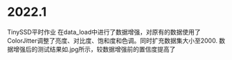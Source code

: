 # 2022.1
TinySSD平时作业
在data_load中进行了数据增强，对原有的数据使用了ColorJitter调整了亮度、对比度、饱和度和色调。同时扩充数据集大小至2000.
数据增强后的测试结果如.jpg所示，较数据增强前的置信度提高了
